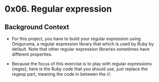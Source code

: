 # 0x06. Regular expression
## Background Context
  * For this project, you have to build your regular expression using Oniguruma, a regular expression library that which is used by Ruby by default. Note that other regular expression libraries sometimes have different properties.

  * Because the focus of this exercise is to play with regular expressions (regex), here is the Ruby code that you should use, just replace the regexp part, meaning the code in between the //:

